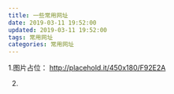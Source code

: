 ```yaml
---
title: 一些常用网址
date: 2019-03-11 19:52:00
updated: 2019-03-11 19:52:00
tags: 常用网址
categories: 常用网址
---
```


1.图片占位：
http://placehold.it/450x180/F92E2A

2.
